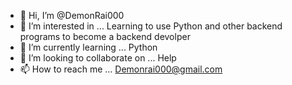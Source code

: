 - 👋 Hi, I’m @DemonRai000
- 👀 I’m interested in ... Learning to use Python and other backend programs to become a backend devolper
- 🌱 I’m currently learning ... Python
- 💞️ I’m looking to collaborate on ... Help
- 📫 How to reach me ... Demonrai000@gmail.com

<!---
DemonRai000/DemonRai000 is a ✨ special ✨ repository because its `README.md` (this file) appears on your GitHub profile.
You can click the Preview link to take a look at your changes.
--->

